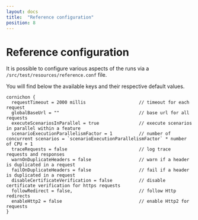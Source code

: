 ```yaml
---
layout: docs
title:  "Reference configuration"
position: 8
---
```


# Reference configuration

It is possible to configure various aspects of the runs via a `/src/test/resources/reference.conf` file.

You will find below the available keys and their respective default values.

```
cornichon {
  requestTimeout = 2000 millis                    // timeout for each request
  globalBaseUrl = ""                              // base url for all requests
  executeScenariosInParallel = true               // execute scenarios in parallel within a feature
  scenarioExecutionParallelismFactor = 1          // number of concurrent scenarios = `scenarioExecutionParallelismFactor` * number of CPU + 1
  traceRequests = false                           // log trace requests and responses
  warnOnDuplicateHeaders = false                  // warn if a header is duplicated in a request
  failOnDuplicateHeaders = false                  // fail if a header is duplicated in a request
  disableCertificateVerification = false          // disable certificate verification for https requests
  followRedirect = false,                         // follow Http redirects
  enableHttp2 = false                             // enable Http2 for requests
}
``` 
